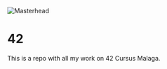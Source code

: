 ![Masterhead](https://repository-images.githubusercontent.com/515105017/1772ffbb-e387-47ff-a669-f66d25d67314)
# 42
This is a repo with all my work on 42 Cursus Malaga.
